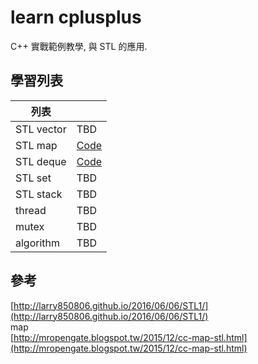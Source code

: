 # learn cplusplus
C++ 實戰範例教學, 與 STL 的應用.

## 學習列表
| 列表        | |
| ------------- |:-------------|
|STL vector | TBD |
|STL map | [Code](https://github.com/shengyu7697/learn-cplusplus/tree/master/map) |
|STL deque | [Code](https://github.com/shengyu7697/learn-cplusplus/tree/master/deque) |
|STL set | TBD |
|STL stack | TBD |
|thread | TBD |
|mutex | TBD |
|algorithm | TBD |

## 參考
[http://larry850806.github.io/2016/06/06/STL1/](http://larry850806.github.io/2016/06/06/STL1/)  
map  
[http://mropengate.blogspot.tw/2015/12/cc-map-stl.html](http://mropengate.blogspot.tw/2015/12/cc-map-stl.html)  
